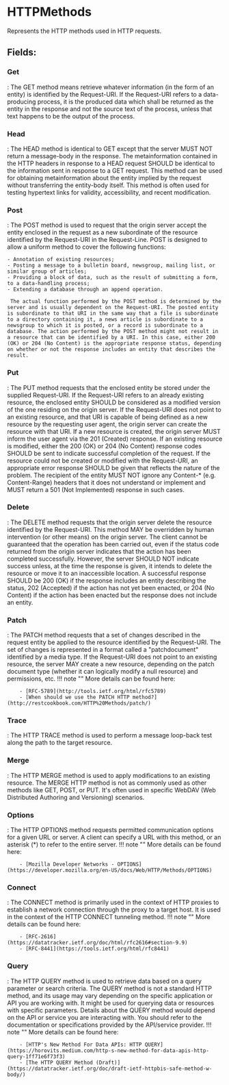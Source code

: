 # HTTPMethods

Represents the HTTP methods used in HTTP requests. 

## **Fields**:
### **Get**
: The GET method means retrieve whatever information (in the form of an entity) is identified by the Request-URI. If the Request-URI refers to a data-producing process, it is the produced data which shall be returned as the entity in the response and not the source text of the process, unless that text happens to be the output of the process. 
### **Head**
: The HEAD method is identical to GET except that the server MUST NOT return a message-body in the response. The metainformation contained in the HTTP headers in response to a HEAD request SHOULD be identical to the information sent in response to a GET request. This method can be used for obtaining metainformation about the entity implied by the request without transferring the entity-body itself. This method is often used for testing hypertext links for validity, accessibility, and recent modification. 
### **Post**
: The POST method is used to request that the origin server accept the entity enclosed in the request as a new subordinate of the resource identified by the Request-URI in the Request-Line. POST is designed to allow a uniform method to cover the following functions: 

	- Annotation of existing resources;
	- Posting a message to a bulletin board, newsgroup, mailing list, or similar group of articles;
	- Providing a block of data, such as the result of submitting a form, to a data-handling process;
	- Extending a database through an append operation.

	 The actual function performed by the POST method is determined by the server and is usually dependent on the Request-URI. The posted entity is subordinate to that URI in the same way that a file is subordinate to a directory containing it, a news article is subordinate to a newsgroup to which it is posted, or a record is subordinate to a database. The action performed by the POST method might not result in a resource that can be identified by a URI. In this case, either 200 (OK) or 204 (No Content) is the appropriate response status, depending on whether or not the response includes an entity that describes the result. 
### **Put**
: The PUT method requests that the enclosed entity be stored under the supplied Request-URI. If the Request-URI refers to an already existing resource, the enclosed entity SHOULD be considered as a modified version of the one residing on the origin server. If the Request-URI does not point to an existing resource, and that URI is capable of being defined as a new resource by the requesting user agent, the origin server can create the resource with that URI. If a new resource is created, the origin server MUST inform the user agent via the 201 (Created) response. If an existing resource is modified, either the 200 (OK) or 204 (No Content) response codes SHOULD be sent to indicate successful completion of the request. If the resource could not be created or modified with the Request-URI, an appropriate error response SHOULD be given that reflects the nature of the problem. The recipient of the entity MUST NOT ignore any Content-* (e.g. Content-Range) headers that it does not understand or implement and MUST return a 501 (Not Implemented) response in such cases. 
### **Delete**
: The DELETE method requests that the origin server delete the resource identified by the Request-URI. This method MAY be overridden by human intervention (or other means) on the origin server. The client cannot be guaranteed that the operation has been carried out, even if the status code returned from the origin server indicates that the action has been completed successfully. However, the server SHOULD NOT indicate success unless, at the time the response is given, it intends to delete the resource or move it to an inaccessible location. A successful response SHOULD be 200 (OK) if the response includes an entity describing the status, 202 (Accepted) if the action has not yet been enacted, or 204 (No Content) if the action has been enacted but the response does not include an entity. 
### **Patch**
: The PATCH method requests that a set of changes described in the request entity be applied to the resource identified by the Request-URI. The set of changes is represented in a format called a "patchdocument" identified by a media type. If the Request-URI does not point to an existing resource, the server MAY create a new resource, depending on the patch document type (whether it can logically modify a null resource) and permissions, etc. 
	!!! note ""
		More details can be found here: 

		- [RFC-5789](http://tools.ietf.org/html/rfc5789)
		- [When should we use the PATCH HTTP method?](http://restcookbook.com/HTTP%20Methods/patch/)



### **Trace**
: The HTTP TRACE method is used to perform a message loop-back test along the path to the target resource. 
### **Merge**
: The HTTP MERGE method is used to apply modifications to an existing resource. The MERGE HTTP method is not as commonly used as other methods like GET, POST, or PUT. It's often used in specific WebDAV (Web Distributed Authoring and Versioning) scenarios. 
### **Options**
: The HTTP OPTIONS method requests permitted communication options for a given URL or server. A client can specify a URL with this method, or an asterisk (*) to refer to the entire server. 
	!!! note ""
		More details can be found here: 

		- [Mozilla Developer Networks - OPTIONS](https://developer.mozilla.org/en-US/docs/Web/HTTP/Methods/OPTIONS)



### **Connect**
: The CONNECT method is primarily used in the context of HTTP proxies to establish a network connection through the proxy to a target host. It is used in the context of the HTTP CONNECT tunneling method. 
	!!! note ""
		More details can be found here: 

		- [RFC-2616](https://datatracker.ietf.org/doc/html/rfc2616#section-9.9)
		- [RFC-8441](https://tools.ietf.org/html/rfc8441)



### **Query**
: The HTTP QUERY method is used to retrieve data based on a query parameter or search criteria. The QUERY method is not a standard HTTP method, and its usage may vary depending on the specific application or API you are working with. It might be used for querying data or resources with specific parameters. Details about the QUERY method would depend on the API or service you are interacting with. You should refer to the documentation or specifications provided by the API/service provider. 
	!!! note ""
		More details can be found here: 

		- [HTTP's New Method For Data APIs: HTTP QUERY](https://horovits.medium.com/http-s-new-method-for-data-apis-http-query-1ff71e6f73f3)
		- [The HTTP QUERY Method (Draft)](https://datatracker.ietf.org/doc/draft-ietf-httpbis-safe-method-w-body/)


